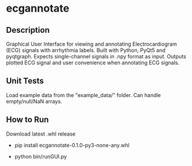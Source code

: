# ecgannotate

## Description

Graphical User Interface for viewing and annotating Electrocardiogram (ECG) signals with arrhythmia labels. Built with Python, PyQt5 and pyqtgraph. Expects single-channel signals in .npy format as input. Outputs plotted ECG signal and user convenience when annotating ECG signals. 

## Unit Tests

Load example data from the "example_data/" folder. Can handle empty/null/NaN arrays.

## How to Run

Download latest .whl release

- pip install ecgannotate-0.1.0-py3-none-any.whl

- python bin/runGUI.py
